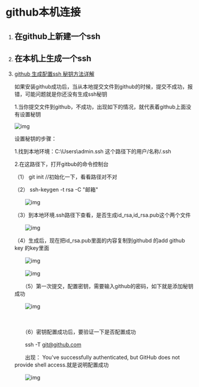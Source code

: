 # github本机连接 

1. ## 在github上新建一个ssh

2. ## 在本机上生成一个ssh

3. [github 生成配置ssh 秘钥方法详解](https://www.cnblogs.com/sharfir/p/8342298.html)

   如果安装github成功后，当从本地提交文件到github的时候，提交不成功，报错，可能问题就是你还没有生成ssh秘钥

   1.当你提交文件到github，不成功，出现如下的情况，就代表着github上面没有设置秘钥

   ![img](https://images2017.cnblogs.com/blog/1119637/201801/1119637-20180124155652100-1326537884.png)

    

    

   设置秘钥的步骤：

   1.找到本地环境：C:\Users\admin\.ssh  这个路径下的用户/名称/.ssh

   2.在这路径下，打开gitbub的命令控制台

   （1） git init //初始化一下，看看路径对不对

   （2） ssh-keygen -t rsa -C "邮箱"

   　　![img](https://images2017.cnblogs.com/blog/1119637/201801/1119637-20180124160514365-1357055717.png)

    （3）到本地环境.ssh路径下查看，是否生成id_rsa,id_rsa.pub这个两个文件

   　　![img](https://images2017.cnblogs.com/blog/1119637/201801/1119637-20180124160651928-1477527912.png)

    （4）生成后，现在把id_rsa.pub里面的内容复制到githubd 的add github key 的key里面

   　　![img](https://images2017.cnblogs.com/blog/1119637/201801/1119637-20180124161029506-1888974039.png)

   　　![img](https://images2017.cnblogs.com/blog/1119637/201801/1119637-20180124161153740-37132601.png)

    

   　　（5）第一次提交，配置密钥，需要输入github的密码，如下就是添加秘钥成功

   　　![img](https://images2017.cnblogs.com/blog/1119637/201801/1119637-20180124161353256-1539950160.png)

   　　　　

   　　（6）密钥配置成功后，要验证一下是否配置成功

   　　ssh -T git@github.com  

   　　出现： You've successfully authenticated, but GitHub does not provide shell access.就是说明配置成功
   　　

   　　![img](https://images2017.cnblogs.com/blog/1119637/201801/1119637-20180124162658475-1715282616.png)

    

    

    